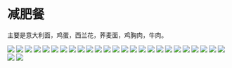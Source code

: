 # 减肥餐
主要是意大利面，鸡蛋，西兰花，荞麦面，鸡胸肉，牛肉。

![](https://cdn.clinan.xyz/food1.jpg)
![](https://cdn.clinan.xyz/food2.jpg)
![](https://cdn.clinan.xyz/food3.jpg)
![](https://cdn.clinan.xyz/food4.jpg)
![](https://cdn.clinan.xyz/food5.jpg)
![](https://cdn.clinan.xyz/food6.jpg)
![](https://cdn.clinan.xyz/food7.jpg)
![](https://cdn.clinan.xyz/food8.jpg)
![](https://cdn.clinan.xyz/food9.jpg)
![](https://cdn.clinan.xyz/food10.jpg)
![](https://cdn.clinan.xyz/food11.jpg)
![](https://cdn.clinan.xyz/food12.jpg)
![](https://cdn.clinan.xyz/food13.jpg)
![](https://cdn.clinan.xyz/food14.jpg)
![](https://cdn.clinan.xyz/food15.jpg)
![](https://cdn.clinan.xyz/food16.jpg)
![](https://cdn.clinan.xyz/food17.jpg)
![](https://cdn.clinan.xyz/food18.jpg)
![](https://cdn.clinan.xyz/food19.jpg)
![](https://cdn.clinan.xyz/food20.jpg)
![](https://cdn.clinan.xyz/food21.jpg)
![](https://cdn.clinan.xyz/food22.jpg)
![](https://cdn.clinan.xyz/food23.jpg)
![](https://cdn.clinan.xyz/food24.jpg)
![](https://cdn.clinan.xyz/food25.jpg)
![](https://cdn.clinan.xyz/food26.jpg)
![](https://cdn.clinan.xyz/food27.jpg)
